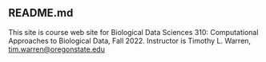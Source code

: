## README.md

This site is course web site for Biological Data Sciences 310: Computational Approaches to Biological Data, Fall 2022.
Instructor is Timothy L. Warren, tim.warren@oregonstate.edu
